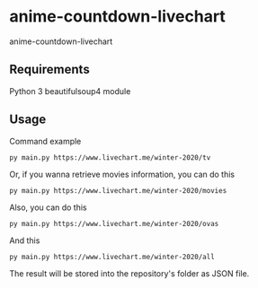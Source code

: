 # anime-countdown-livechart

anime-countdown-livechart

## Requirements

Python 3
beautifulsoup4 module

## Usage

Command example
```
py main.py https://www.livechart.me/winter-2020/tv
```

Or, if you wanna retrieve movies information, you can do this
```
py main.py https://www.livechart.me/winter-2020/movies
```

Also, you can do this
```
py main.py https://www.livechart.me/winter-2020/ovas
```

And this
```
py main.py https://www.livechart.me/winter-2020/all
```

The result will be stored into the repository's folder as JSON file.
